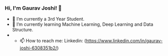 ### Hi, I'm Gaurav Joshi! 👋

- 🔭 I’m currently a 3rd Year Student.
- 🌱 I’m currently learning Machine Learning, Deep Learning and Data Structure.
- - 📫 How to reach me: Linkedin: (https://www.linkedin.com/in/gaurav-joshi-6308351b2/)
<!--
- 👯 I’m looking to collaborate on ...
- 🤔 I’m looking for help with ...
- 💬 Ask me about ...

- 😄 Pronouns: ...
- ⚡ Fun fact: ...
-->
